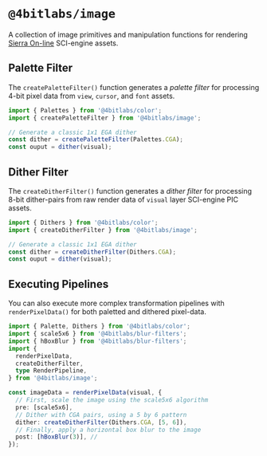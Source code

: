 # `@4bitlabs/image`

A collection of image primitives and manipulation functions for rendering [Sierra On-line][sierra] SCI-engine assets.

## Palette Filter

The `createPaletteFilter()` function generates a _palette filter_ for processing 4-bit pixel data from `view`, `cursor`,
and `font` assets.

```ts
import { Palettes } from '@4bitlabs/color';
import { createPaletteFilter } from '@4bitlabs/image';

// Generate a classic 1x1 EGA dither
const dither = createPaletteFilter(Palettes.CGA);
const ouput = dither(visual);
```

## Dither Filter

The `createDitherFilter()` function generates a _dither filter_ for processing 8-bit dither-pairs from raw render data
of `visual` layer SCI-engine PIC assets.

```ts
import { Dithers } from '@4bitlabs/color';
import { createDitherFilter } from '@4bitlabs/image';

// Generate a classic 1x1 EGA dither
const dither = createDitherFilter(Dithers.CGA);
const ouput = dither(visual);
```

## Executing Pipelines

You can also execute more complex transformation pipelines with `renderPixelData()` for both paletted and dithered
pixel-data.

```ts
import { Palette, Dithers } from '@4bitlabs/color';
import { scale5x6 } from '@4bitlabs/blur-filters';
import { hBoxBlur } from '@4bitlabs/blur-filters';
import {
  renderPixelData,
  createDitherFilter,
  type RenderPipeline,
} from '@4bitlabs/image';

const imageData = renderPixelData(visual, {
  // First, scale the image using the scale5x6 algorithm
  pre: [scale5x6],
  // Dither with CGA pairs, using a 5 by 6 pattern
  dither: createDitherFilter(Dithers.CGA, [5, 6]),
  // Finally, apply a horizontal box blur to the image
  post: [hBoxBlur(3)], //
});
```

[sierra]: https://en.wikipedia.org/wiki/Sierra_Entertainment
